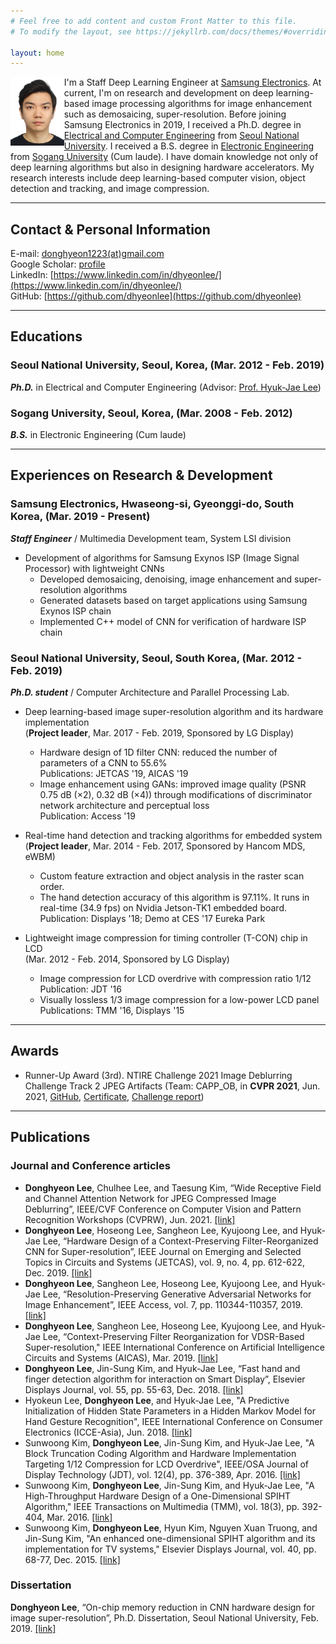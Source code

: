 ```yaml
---
# Feel free to add content and custom Front Matter to this file.
# To modify the layout, see https://jekyllrb.com/docs/themes/#overriding-theme-defaults

layout: home
---
```


<img src='./photos/ID_photo.jpg' width='17%' height='17%' align='left'/>
I'm a Staff Deep Learning Engineer at <u>Samsung Electronics</u>. 
At current, I'm on research and development on deep learning-based image processing algorithms for image enhancement such as demosaicing, super-resolution.
Before joining Samsung Electronics in 2019, I received a Ph.D. degree in <u>Electrical and Computer Engineering</u> from <u>Seoul National University</u>.
I received a B.S. degree in <u>Electronic Engineering</u> from <u>Sogang University</u> (Cum laude).
I have domain knowledge not only of deep learning algorithms but also in designing hardware accelerators. 
My research interests include deep learning-based computer vision, object detection and tracking, and image compression.  

-----

## Contact & Personal Information

E-mail: [donghyeon1223(at)gmail.com](mailto:donghyeon1223@gmail.com)  
Google Scholar: [profile](https://scholar.google.com/citations?user=ysXHUKcAAAAJ&hl=en)  
LinkedIn: [https://www.linkedin.com/in/dhyeonlee/](https://www.linkedin.com/in/dhyeonlee/)  
GitHub: [https://github.com/dhyeonlee](https://github.com/dhyeonlee)  

-----

## Educations
### **Seoul National University**, Seoul, Korea, (Mar. 2012 - Feb. 2019)
  **_Ph.D._** in Electrical and Computer Engineering (Advisor: [Prof. Hyuk-Jae Lee](mailto:hjlee@capp.snu.ac.kr))  

### **Sogang University**, Seoul, Korea, (Mar. 2008 - Feb. 2012)
  **_B.S._** in Electronic Engineering (Cum laude)

-----

## Experiences on Research & Development
### **Samsung Electronics**, Hwaseong-si, Gyeonggi-do, South Korea, (Mar. 2019 - Present)  
  **_Staff Engineer_** / Multimedia Development team, System LSI division
- Development of algorithms for Samsung Exynos ISP (Image Signal Processor) with lightweight CNNs
    - Developed demosaicing, denoising, image enhancement and super-resolution algorithms
    - Generated datasets based on target applications using Samsung Exynos ISP chain
    - Implemented C++ model of CNN for verification of hardware ISP chain

### **Seoul National University**, Seoul, South Korea, (Mar. 2012 - Feb. 2019)  
  **_Ph.D. student_**  / Computer Architecture and Parallel Processing Lab. 
- Deep learning-based image super-resolution algorithm and its hardware implementation  
  (**Project leader**, Mar. 2017 - Feb. 2019, Sponsored by LG Display)
    - Hardware design of 1D filter CNN: reduced the number of parameters of a CNN to 55.6%  
      Publications: JETCAS '19, AICAS '19
    - Image enhancement using GANs: improved image quality (PSNR 0.75 dB (×2), 0.32 dB (×4)) through modifications of discriminator network architecture and perceptual loss  
      Publication: Access '19

- Real-time hand detection and tracking algorithms for embedded system  
  (**Project leader**, Mar. 2014 - Feb. 2017, Sponsored by Hancom MDS, eWBM)
    - Custom feature extraction and object analysis in the raster scan order. 
    - The hand detection accuracy of this algorithm is 97.11%. It runs in real-time (34.9 fps) on Nvidia Jetson-TK1 embedded board.  
      Publication: Displays '18; Demo at CES '17 Eureka Park

- Lightweight image compression for timing controller (T-CON) chip in LCD  
  (Mar. 2012 - Feb. 2014, Sponsored by LG Display)
    - Image compression for LCD overdrive with compression ratio 1/12  
      Publication: JDT '16
    - Visually lossless 1/3 image compression for a low-power LCD panel  
      Publications: TMM '16, Displays '15

----- 

## Awards

- Runner-Up Award (3rd). NTIRE Challenge 2021 Image Deblurring Challenge Track 2 JPEG Artifacts (Team: CAPP_OB, in **CVPR 2021**, Jun. 2021, [GitHub](https://github.com/dhyeonlee/WRCAN-PyTorch), [Certificate](https://drive.google.com/file/d/1HHldJREFwTjQPT5K2Wy1a3lSy2t7lV-j/view?usp=sharing), [Challenge report](https://arxiv.org/pdf/2104.14854.pdf))


-----

## Publications

### Journal and Conference articles

- **Donghyeon Lee**, Chulhee Lee, and Taesung Kim, “Wide Receptive Field and Channel Attention Network for JPEG Compressed Image Deblurring”, IEEE/CVF Conference on Computer Vision and Pattern Recognition Workshops (CVPRW), Jun. 2021. 
[[link]](https://openaccess.thecvf.com/content/CVPR2021W/NTIRE/html/Lee_Wide_Receptive_Field_and_Channel_Attention_Network_for_JPEG_Compressed_CVPRW_2021_paper.html)
- **Donghyeon Lee**, Hoseong Lee, Sangheon Lee, Kyujoong Lee, and Hyuk-Jae Lee, “Hardware Design of a Context-Preserving Filter-Reorganized CNN for Super-resolution”, IEEE Journal on Emerging and Selected Topics in Circuits and Systems (JETCAS), vol. 9, no. 4, pp. 612-622, Dec. 2019. 
[[link]](https://ieeexplore.ieee.org/abstract/document/8888276)
- **Donghyeon Lee**, Sangheon Lee, Hoseong Lee, Kyujoong Lee, and Hyuk-Jae Lee, “Resolution-Preserving Generative Adversarial Networks for Image Enhancement”, IEEE Access, vol. 7, pp. 110344-110357, 2019.
[[link]](https://ieeexplore.ieee.org/abstract/document/8793240/)
- **Donghyeon Lee**, Sangheon Lee, Hoseong Lee, Kyujoong Lee, and Hyuk-Jae Lee, “Context-Preserving Filter Reorganization for VDSR-Based Super-resolution," IEEE International Conference on Artificial Intelligence Circuits and Systems (AICAS), Mar. 2019. 
[[link]](https://ieeexplore.ieee.org/abstract/document/8771601/)
- **Donghyeon Lee**, Jin-Sung Kim, and Hyuk-Jae Lee, “Fast hand and finger detection algorithm for interaction on Smart Display”, Elsevier Displays Journal, vol. 55, pp. 55-63, Dec. 2018.
[[link]](https://www.sciencedirect.com/science/article/pii/S0141938217301622)
- Hyokeun Lee, **Donghyeon Lee**, and Hyuk-Jae Lee, "A Predictive Initialization of Hidden State Parameters in a Hidden Markov Model for Hand Gesture Recognition", IEEE International Conference on Consumer Electronics (ICCE-Asia), Jun. 2018.
[[link]](https://ieeexplore.ieee.org/abstract/document/8552159/)
- Sunwoong Kim, **Donghyeon Lee**, Jin-Sung Kim, and Hyuk-Jae Lee, "A Block Truncation Coding Algorithm and Hardware Implementation Targeting 1/12 Compression for LCD Overdrive", IEEE/OSA Journal of Display Technology (JDT), vol. 12(4), pp. 376-389, Apr. 2016.
[[link]](https://ieeexplore.ieee.org/abstract/document/7302518/)
- Sunwoong Kim, **Donghyeon Lee**, Jin-Sung Kim, and Hyuk-Jae Lee, "A High-Throughput Hardware Design of a One-Dimensional SPIHT Algorithm," IEEE Transactions on Multimedia (TMM), vol. 18(3), pp. 392-404, Mar. 2016.
[[link]](https://ieeexplore.ieee.org/abstract/document/7370806/)
- Sunwoong Kim, **Donghyeon Lee**, Hyun Kim, Nguyen Xuan Truong, and Jin-Sung Kim, "An enhanced one-dimensional SPIHT algorithm and its implementation for TV systems," Elsevier Displays Journal, vol. 40, pp. 68-77, Dec. 2015.
[[link]](https://www.sciencedirect.com/science/article/pii/S0141938215000943)

### Dissertation
**Donghyeon Lee**, “On-chip memory reduction in CNN hardware design for image super-resolution”, Ph.D. Dissertation, Seoul National University, Feb. 2019. [[link]](https://s-space.snu.ac.kr/handle/10371/151952)
